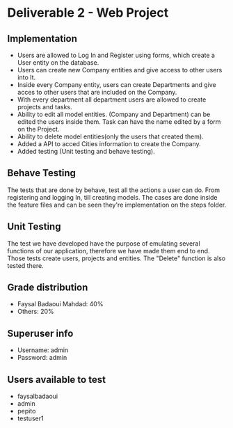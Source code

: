 # Deliverable 2 - Web Project
## Implementation
- Users are allowed to Log In and Register using forms, which create a User entity on the database.
- Users can create new Company entities and give access to other users into It.
- Inside every Company entity, users can create Departments and give acces to other users that are included on the Company.
- With every department all department users are allowed to create projects and tasks.
- Ability to edit all model entities. (Company and Department) can be edited the users inside them. Task can have the name edited by a form on the Project.
- Ability to delete model entities(only the users that created them).
- Added a API to acced Cities information to create the Company.
- Added testing (Unit testing and behave testing).
## Behave Testing
The tests that are done by behave, test all the actions a user can do. From registering and logging In, till creating models.
The cases are done inside the feature files and can be seen they're implementation on the steps folder.
## Unit Testing
The test we have developed have the purpose of emulating several functions of our application, therefore we have made them end to end.
Those tests create users, projects and entities.
The "Delete" function is also tested there.
## Grade distribution
- Faysal Badaoui Mahdad: 40%
- Others: 20%
## Superuser info
- Username: admin
- Password: admin
## Users available to test
- faysalbadaoui
- admin
- pepito
- testuser1
